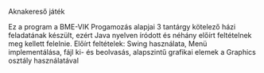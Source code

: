 Aknakereső játék

Ez a program a BME-VIK Progamozás alapjai 3 tantárgy kötelező házi feladatának készült, ezért Java nyelven íródott és néhány előírt feltételnek meg kellett felelnie.
Előírt feltételek: Swing használata, Menü implementálása, fájl ki- és beolvasás, alapszintű grafikai elemek a Graphics osztály használatával
